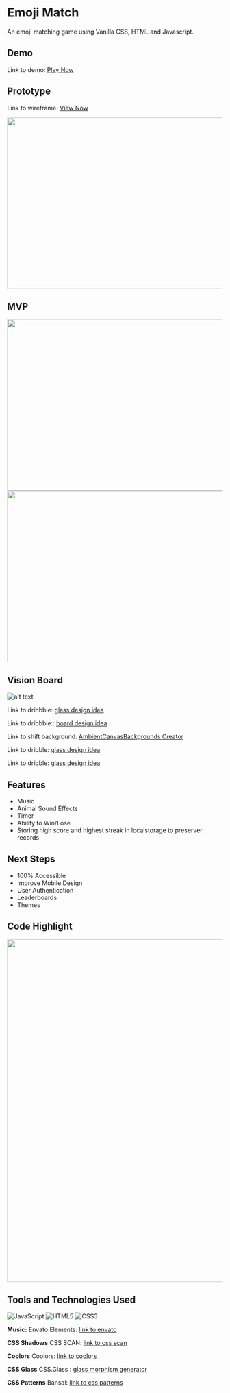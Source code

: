 
# Emoji Match

An emoji matching game using Vanilla CSS, HTML and Javascript.





## Demo

Link to demo: [Play Now](https://miguelcoria94.github.io/concentration-game/)  

## Prototype 

Link to wireframe: [View Now](https://docs.google.com/presentation/d/1uPQizDc5dfFJ2k7pPFBV19Wp6PXNSVmdmpL-EZ5O7RE/edit?usp=sharing)

<div id="header" align="center">

  <img src="https://i.ibb.co/CQkLKZy/Screenshot-2024-03-21-at-11-30-11-PM.png" width="800" height="400">

</div>

## MVP

<div id="header" align="center">

  <img src="https://i.ibb.co/NpHNdNg/Screenshot-2024-03-21-at-11-24-32-PM.png" width="800" height="400">

</div>

<div id="header" align="center">

  <img src="https://i.ibb.co/1XZTqj8/Screenshot-2024-03-21-at-11-32-20-PM.png" width="800" height="400">

</div>

## Vision Board
![alt text](https://i.ibb.co/r71BkH5/Screenshot-2024-03-13-at-3-25-29-PM.png)

Link to dribbble: [glass design idea](https://dribbble.com/shots/17523579-Wordle-ART-Version)

Link to dribbble:: [board design idea](https://dribbble.com/shots/17320068-Wordle-Game)

Link to shift background: [AmbientCanvasBackgrounds Creator](https://tympanus.net/Development/AmbientCanvasBackgrounds/index3.html)

Link to dribble: [glass design idea](https://dribbble.com/shots/18593952-Wordie-app)

Link to dribble: [glass design idea](https://dribbble.com/shots/23007404-Glass-morphism-UI)




## Features

- Music
- Animal Sound Effects
- Timer
- Ability to Win/Lose 
- Storing high score and highest streak in localstorage to preserver records

## Next Steps

- 100% Accessible
- Improve Mobile Design
- User Authentication
- Leaderboards
- Themes

## Code Highlight

<div id="header" align="center">

  <img src="https://i.ibb.co/3fyB9Yz/carbon.png" width="800" height="auto">

</div>




## Tools and Technologies Used


  ![JavaScript](https://img.shields.io/badge/-JavaScript-05122A?style=flat&logo=javascript)
  ![HTML5](https://img.shields.io/badge/-HTML5-05122A?style=flat&logo=html5)
  ![CSS3](https://img.shields.io/badge/-CSS-05122A?style=flat&logo=css3)

**Music:** Envato Elements: [link to envato](https://elements.envato.com/)

**CSS Shadows** CSS SCAN: [link to css scan](https://getcssscan.com/css-box-shadow-examples) 

**Coolors** Coolors: [link to coolors](https://coolors.co/palettes/trending) 

**CSS Glass** CSS.Glass : [glass morphism generator](https://css.glass/) 

**CSS Patterns** Bansal: [link to css patterns](https://bansal.io/pattern-css#font) 


